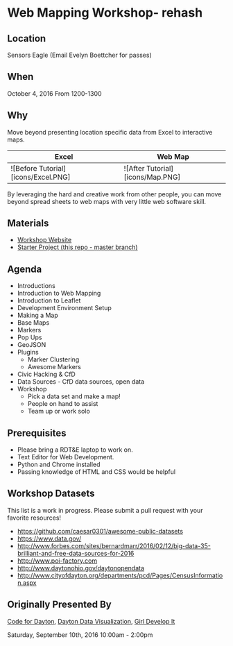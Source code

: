 # Web Mapping Workshop- rehash

## Location
Sensors Eagle (Email Evelyn Boettcher for passes)

## When
October 4, 2016
From 1200-1300

## Why
Move beyond presenting location specific data from Excel to interactive maps.

| Excel     | Web Map       |
|----------| ---------------|
|![Before Tutorial][icons/Excel.PNG]|![After Tutorial][icons/Map.PNG]|

By leveraging the hard and creative work from other people, you can move beyond spread sheets to web maps with very little web software skill.

## Materials
- [Workshop Website](http://codefordayton.org/mapping_workshop)
- [Starter Project (this repo - master branch)](https://github.com/ejboettcher/mapping_workshop)

## Agenda
- Introductions
- Introduction to Web Mapping
- Introduction to Leaflet
- Development Environment Setup
- Making a Map
- Base Maps
- Markers
- Pop Ups
- GeoJSON
- Plugins
    - Marker Clustering
    - Awesome Markers
- Civic Hacking & CfD
- Data Sources - CfD data sources, open data
- Workshop
    - Pick a data set and make a map!
    - People on hand to assist
    - Team up or work solo

## Prerequisites
- Please bring a RDT&E laptop to work on.  
- Text Editor for Web Development.
- Python and Chrome installed
- Passing knowledge of HTML and CSS would be helpful


## Workshop Datasets
This list is a work in progress. Please submit a pull request with your favorite resources!
- https://github.com/caesar0301/awesome-public-datasets
- https://www.data.gov/
- http://www.forbes.com/sites/bernardmarr/2016/02/12/big-data-35-brilliant-and-free-data-sources-for-2016
- http://www.poi-factory.com
- http://www.daytonohio.gov/daytonopendata
- http://www.cityofdayton.org/departments/pcd/Pages/CensusInformation.aspx

## Originally Presented By
[Code for Dayton](http://codefordayton.org/),
[Dayton Data Visualization](http://www.meetup.com/daytondv),
[Girl Develop It](http://www.meetup.com/Girl-Develop-It-Dayton)

Saturday, September 10th, 2016
10:00am - 2:00pm
